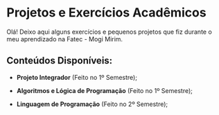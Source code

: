 # Projetos e Exercícios Acadêmicos

Olá! Deixo aqui alguns exercícios e pequenos projetos que fiz durante o meu aprendizado na Fatec - Mogi Mirim. 


## Conteúdos Disponíveis: 
- **Projeto Integrador** (Feito no 1º Semestre);

- **Algoritmos e Lógica de Programação** (Feito no 1º Semestre);

- **Linguagem de Programação** (Feito no 2º Semestre);

##      
